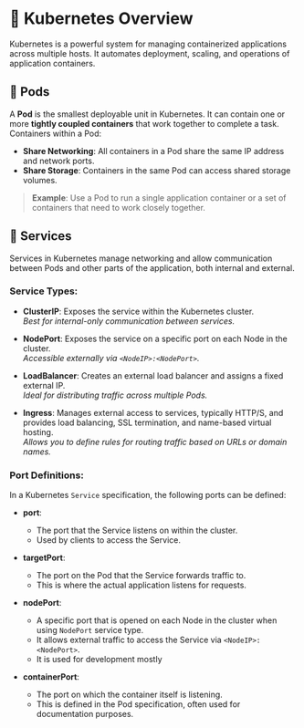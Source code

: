 # 🐳 Kubernetes Overview

Kubernetes is a powerful system for managing containerized applications across multiple hosts. It automates deployment, scaling, and operations of application containers.

## 🍲 Pods
A **Pod** is the smallest deployable unit in Kubernetes. It can contain one or more **tightly coupled containers** that work together to complete a task. Containers within a Pod:

- **Share Networking**: All containers in a Pod share the same IP address and network ports.
- **Share Storage**: Containers in the same Pod can access shared storage volumes.

> **Example**: Use a Pod to run a single application container or a set of containers that need to work closely together.

## 📡 Services
Services in Kubernetes manage networking and allow communication between Pods and other parts of the application, both internal and external.

### Service Types:
- **ClusterIP**: Exposes the service within the Kubernetes cluster.  
  _Best for internal-only communication between services._

- **NodePort**: Exposes the service on a specific port on each Node in the cluster.  
  _Accessible externally via `<NodeIP>:<NodePort>`._

- **LoadBalancer**: Creates an external load balancer and assigns a fixed external IP.  
  _Ideal for distributing traffic across multiple Pods._

- **Ingress**: Manages external access to services, typically HTTP/S, and provides load balancing, SSL termination, and name-based virtual hosting.  
  _Allows you to define rules for routing traffic based on URLs or domain names._

### Port Definitions:
In a Kubernetes `Service` specification, the following ports can be defined:

- **port**: 
  - The port that the Service listens on within the cluster.
  - Used by clients to access the Service.

- **targetPort**: 
  - The port on the Pod that the Service forwards traffic to.
  - This is where the actual application listens for requests.

- **nodePort**: 
  - A specific port that is opened on each Node in the cluster when using `NodePort` service type.
  - It allows external traffic to access the Service via `<NodeIP>:<NodePort>`.
  - It is used for development mostly

- **containerPort**: 
  - The port on which the container itself is listening.
  - This is defined in the Pod specification, often used for documentation purposes.

